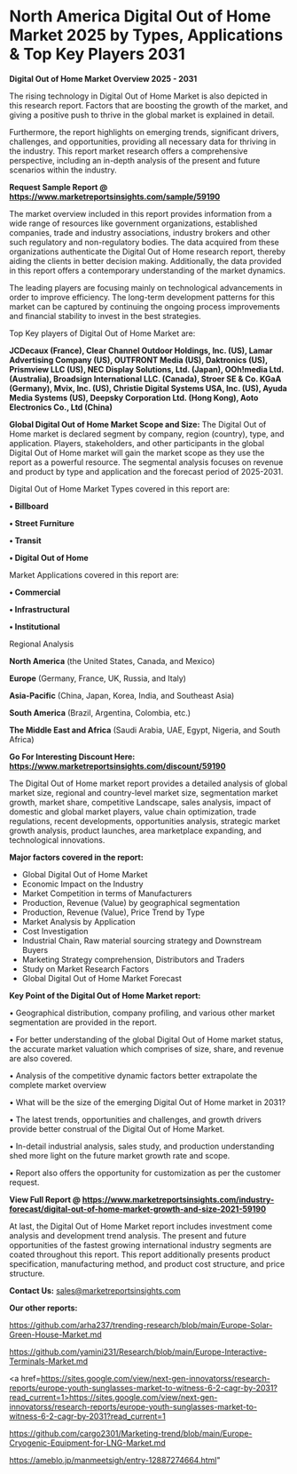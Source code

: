 # North America Digital Out of Home Market 2025 by Types, Applications & Top Key Players 2031

<Strong> Digital Out of Home Market Overview 2025 - 2031</strong>

The rising technology in Digital Out of Home Market is also depicted in this research report. Factors that are boosting the growth of the market, and giving a positive push to thrive in the global market is explained in detail.

Furthermore, the report highlights on emerging trends, significant drivers, challenges, and opportunities, providing all necessary data for thriving in the industry. This report market research offers a comprehensive perspective, including an in-depth analysis of the present and future scenarios within the industry.

<strong>Request Sample Report @ <a href=https://www.marketreportsinsights.com/sample/59190>https://www.marketreportsinsights.com/sample/59190</a></strong>

The market overview included in this report provides information from a wide range of resources like government organizations, established companies, trade and industry associations, industry brokers and other such regulatory and non-regulatory bodies. The data acquired from these organizations authenticate the Digital Out of Home research report, thereby aiding the clients in better decision making. Additionally, the data provided in this report offers a contemporary understanding of the market dynamics.

The leading players are focusing mainly on technological advancements in order to improve efficiency. The long-term development patterns for this market can be captured by continuing the ongoing process improvements and financial stability to invest in the best strategies.

Top Key players of Digital Out of Home Market are:

<strong>JCDecaux (France), Clear Channel Outdoor Holdings, Inc. (US), Lamar Advertising Company (US), OUTFRONT Media (US), Daktronics (US), Prismview LLC (US), NEC Display Solutions, Ltd. (Japan), OOh!media Ltd. (Australia), Broadsign International LLC. (Canada), Stroer SE & Co. KGaA (Germany), Mvix, Inc. (US), Christie Digital Systems USA, Inc. (US), Ayuda Media Systems (US), Deepsky Corporation Ltd. (Hong Kong), Aoto Electronics Co., Ltd (China)</strong>

<strong><b>Global Digital Out of Home Market Scope and Size:</b></strong>
The Digital Out of Home market is declared segment by company, region (country), type, and application. Players, stakeholders, and other participants in the global Digital Out of Home market will gain the market scope as they use the report as a powerful resource. The segmental analysis focuses on revenue and product by type and application and the forecast period of 2025-2031.

Digital Out of Home Market Types covered in this report are:

<strong>• Billboard

• Street Furniture

• Transit

• Digital Out of Home</strong>

Market Applications covered in this report are:

<strong>• Commercial

• Infrastructural

• Institutional</strong> 

Regional Analysis

<strong>North America</strong> (the United States, Canada, and Mexico)

<strong>Europe</strong> (Germany, France, UK, Russia, and Italy)

<strong>Asia-Pacific</strong> (China, Japan, Korea, India, and Southeast Asia)

<strong>South America</strong> (Brazil, Argentina, Colombia, etc.)

<strong>The Middle East and Africa</strong> (Saudi Arabia, UAE, Egypt, Nigeria, and South Africa)

<strong>Go For Interesting Discount Here: <a href=https://www.marketreportsinsights.com/discount/59190>https://www.marketreportsinsights.com/discount/59190</a></strong>

The Digital Out of Home market report provides a detailed analysis of global market size, regional and country-level market size, segmentation market growth, market share, competitive Landscape, sales analysis, impact of domestic and global market players, value chain optimization, trade regulations, recent developments, opportunities analysis, strategic market growth analysis, product launches, area marketplace expanding, and technological innovations.

<strong><b>Major factors covered in the report:</b></strong>
<ul>
  <li>Global Digital Out of Home Market </li>
  <li>Economic Impact on the Industry</li>
  <li>Market Competition in terms of Manufacturers</li>
  <li>Production, Revenue (Value) by geographical segmentation</li>
  <li>Production, Revenue (Value), Price Trend by Type</li>
  <li>Market Analysis by Application</li>
  <li>Cost Investigation</li>
  <li>Industrial Chain, Raw material sourcing strategy and Downstream Buyers</li>
  <li>Marketing Strategy comprehension, Distributors and Traders</li>
  <li>Study on Market Research Factors</li>
  <li>Global Digital Out of Home Market Forecast</li>
</ul>

<strong><b>Key Point of the Digital Out of Home Market report:</b></strong>

• Geographical distribution, company profiling, and various other market segmentation are provided in the report.

• For better understanding of the global Digital Out of Home market status, the accurate market valuation which comprises of size, share, and revenue are also covered.

• Analysis of the competitive dynamic factors better extrapolate the complete market overview

• What will be the size of the emerging Digital Out of Home market in 2031?

• The latest trends, opportunities and challenges, and growth drivers provide better construal of the Digital Out of Home Market.

• In-detail industrial analysis, sales study, and production understanding shed more light on the future market growth rate and scope.

• Report also offers the opportunity for customization as per the customer request.

<strong><b>View Full Report @ <a href=https://www.marketreportsinsights.com/industry-forecast/digital-out-of-home-market-growth-and-size-2021-59190>https://www.marketreportsinsights.com/industry-forecast/digital-out-of-home-market-growth-and-size-2021-59190</a></b></strong>


At last, the Digital Out of Home Market report includes investment come analysis and development trend analysis. The present and future opportunities of the fastest growing international industry segments are coated throughout this report. This report additionally presents product specification, manufacturing method, and product cost structure, and price structure.

<strong>Contact Us:</strong>
sales@marketreportsinsights.com

<strong>Our other reports:</strong>

<a href=https://github.com/arha237/trending-research/blob/main/Europe-Solar-Green-House-Market.md>https://github.com/arha237/trending-research/blob/main/Europe-Solar-Green-House-Market.md</a>

<a href=https://github.com/yamini231/Research/blob/main/Europe-Interactive-Terminals-Market.md>https://github.com/yamini231/Research/blob/main/Europe-Interactive-Terminals-Market.md</a>

<a href=https://sites.google.com/view/next-gen-innovatorss/research-reports/europe-youth-sunglasses-market-to-witness-6-2-cagr-by-2031?read_current=1>https://sites.google.com/view/next-gen-innovatorss/research-reports/europe-youth-sunglasses-market-to-witness-6-2-cagr-by-2031?read_current=1</a>

<a href=https://github.com/cargo2301/Marketing-trend/blob/main/Europe-Cryogenic-Equipment-for-LNG-Market.md>https://github.com/cargo2301/Marketing-trend/blob/main/Europe-Cryogenic-Equipment-for-LNG-Market.md</a>

<a href=https://ameblo.jp/manmeetsigh/entry-12887274664.html>https://ameblo.jp/manmeetsigh/entry-12887274664.html</a>"
